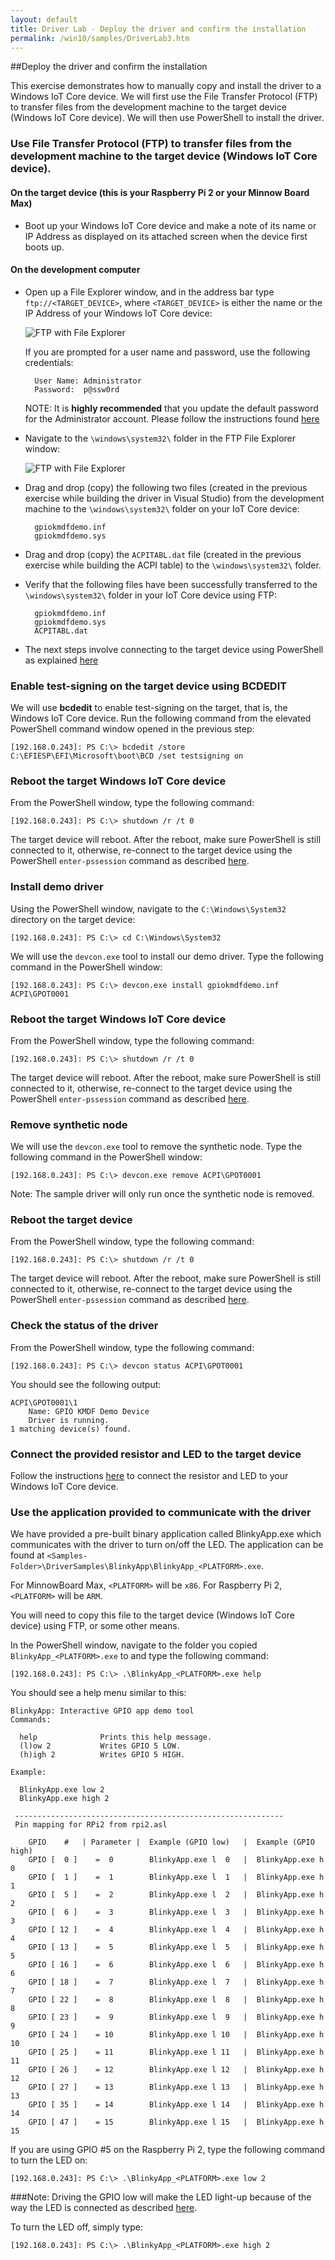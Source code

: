 ```yaml
---
layout: default
title: Driver Lab - Deploy the driver and confirm the installation
permalink: /win10/samples/DriverLab3.htm
---
```


<div class="container" markdown="1">
##Deploy the driver and confirm the installation

This exercise demonstrates how to manually copy and install the driver to a Windows IoT Core device. We will first use the File Transfer Protocol (FTP) to transfer files from the development machine to the target device (Windows IoT Core device). We will then use PowerShell to install the driver.

### Use File Transfer Protocol (FTP) to transfer files from the development machine to the target device (Windows IoT Core device).

#### On the target device (this is your Raspberry Pi 2 or your Minnow Board Max)
* Boot up your Windows IoT Core device and make a note of its name or IP Address as displayed on its attached screen when the device first boots up.

#### On the development computer

* Open up a File Explorer window, and in the address bar type `ftp://<TARGET_DEVICE>`, where `<TARGET_DEVICE>` is either the name or the IP Address of your Windows IoT Core device:

    ![FTP with File Explorer]({{site.baseurl}}/images/DriverLab/ftp1.png)

    If you are prompted for a user name and password, use the following credentials:

        User Name: Administrator
        Password:  p@ssw0rd

    NOTE: It is **highly recommended** that you update the default password for the Administrator account.  Please follow the instructions found [here]({{site.baseurl}}/win10/samples/PowerShell.htm)

* Navigate to the `\windows\system32\` folder in the FTP File Explorer window:

    ![FTP with File Explorer]({{site.baseurl}}/images/DriverLab/ftp2.png)

* Drag and drop (copy) the following two files (created in the previous exercise while building the driver in Visual Studio) from the development machine to the `\windows\system32\` folder on your IoT Core device:

        gpiokmdfdemo.inf
        gpiokmdfdemo.sys

* Drag and drop (copy) the `ACPITABL.dat` file (created in the previous exercise while building the ACPI table) to the `\windows\system32\` folder.

* Verify that the following files have been successfully transferred to the `\windows\system32\` folder in your IoT Core device using FTP:

        gpiokmdfdemo.inf
        gpiokmdfdemo.sys
        ACPITABL.dat

* The next steps involve connecting to the target device using PowerShell as explained [here]({{site.baseurl}}/win10/samples/PowerShell.htm)

### Enable test-signing on the target device using BCDEDIT

We will use **bcdedit** to enable test-signing on the target, that is, the Windows IoT Core device.
Run the following command from the elevated PowerShell command window opened in the previous step:

    [192.168.0.243]: PS C:\> bcdedit /store C:\EFIESP\EFI\Microsoft\boot\BCD /set testsigning on

### Reboot the target Windows IoT Core device

From the PowerShell window, type the following command:

    [192.168.0.243]: PS C:\> shutdown /r /t 0

The target device will reboot.  After the reboot, make sure PowerShell is still connected to it, otherwise, re-connect to the target device using the PowerShell `enter-pssession` command as described [here]({{site.baseurl}}/win10/samples/PowerShell.htm).

### Install demo driver

Using the PowerShell window, navigate to the `C:\Windows\System32` directory on the target device:

    [192.168.0.243]: PS C:\> cd C:\Windows\System32

We will use the `devcon.exe` tool to install our demo driver.  Type the following command in the PowerShell window:

    [192.168.0.243]: PS C:\> devcon.exe install gpiokmdfdemo.inf ACPI\GPOT0001

### Reboot the target Windows IoT Core device

From the PowerShell window, type the following command:

    [192.168.0.243]: PS C:\> shutdown /r /t 0

The target device will reboot.  After the reboot, make sure PowerShell is still connected to it, otherwise, re-connect to the target device using the PowerShell `enter-pssession` command as described [here]({{site.baseurl}}/win10/samples/PowerShell.htm).

### Remove synthetic node

We will use the `devcon.exe` tool to remove the synthetic node.  Type the following command in the PowerShell window:

    [192.168.0.243]: PS C:\> devcon.exe remove ACPI\GPOT0001

Note:  The sample driver will only run once the synthetic node is removed.

### Reboot the target device

From the PowerShell window, type the following command:

    [192.168.0.243]: PS C:\> shutdown /r /t 0

The target device will reboot.  After the reboot, make sure PowerShell is still connected to it, otherwise, re-connect to the target device using the PowerShell `enter-pssession` command as described [here]({{site.baseurl}}/win10/samples/PowerShell.htm).

### Check the status of the driver

From the PowerShell window, type the following command:

    [192.168.0.243]: PS C:\> devcon status ACPI\GPOT0001

You should see the following output:

    ACPI\GPOT0001\1
        Name: GPIO KMDF Demo Device
        Driver is running.
    1 matching device(s) found.

### Connect the provided resistor and LED to the target device

Follow the instructions [here]({{site.baseurl}}/win10/samples/Blinky.htm) to connect the resistor and LED to your Windows IoT Core device.

### Use the application provided to communicate with the driver

We have provided a pre-built binary application called BlinkyApp.exe which communicates with the driver to turn on/off the LED.  The application can be found at `<Samples-Folder>\DriverSamples\BlinkyApp\BlinkyApp_<PLATFORM>.exe`.

For MinnowBoard Max, `<PLATFORM>` will be `x86`.
For Raspberry Pi 2, `<PLATFORM>` will be `ARM`.

You will need to copy this file to the target device (Windows IoT Core device) using FTP, or some other means.

In the PowerShell window, navigate to the folder you copied `BlinkyApp_<PLATFORM>.exe` to and type the following command:

    [192.168.0.243]: PS C:\> .\BlinkyApp_<PLATFORM>.exe help

You should see a help menu similar to this:

    BlinkyApp: Interactive GPIO app demo tool
    Commands:

      help              Prints this help message.
      (l)ow 2           Writes GPIO 5 LOW.
      (h)igh 2          Writes GPIO 5 HIGH.

    Example:

      BlinkyApp.exe low 2
      BlinkyApp.exe high 2

	 ------------------------------------------------------------
	 Pin mapping for RPi2 from rpi2.asl

		GPIO    #   | Parameter |  Example (GPIO low)   |  Example (GPIO high)
		GPIO [  0 ]    =  0        BlinkyApp.exe l  0   |  BlinkyApp.exe h  0
		GPIO [  1 ]    =  1        BlinkyApp.exe l  1   |  BlinkyApp.exe h  1
		GPIO [  5 ]    =  2        BlinkyApp.exe l  2   |  BlinkyApp.exe h  2
		GPIO [  6 ]    =  3        BlinkyApp.exe l  3   |  BlinkyApp.exe h  3
		GPIO [ 12 ]    =  4        BlinkyApp.exe l  4   |  BlinkyApp.exe h  4
		GPIO [ 13 ]    =  5        BlinkyApp.exe l  5   |  BlinkyApp.exe h  5
		GPIO [ 16 ]    =  6        BlinkyApp.exe l  6   |  BlinkyApp.exe h  6
		GPIO [ 18 ]    =  7        BlinkyApp.exe l  7   |  BlinkyApp.exe h  7
		GPIO [ 22 ]    =  8        BlinkyApp.exe l  8   |  BlinkyApp.exe h  8
		GPIO [ 23 ]    =  9        BlinkyApp.exe l  9   |  BlinkyApp.exe h  9
		GPIO [ 24 ]    = 10        BlinkyApp.exe l 10   |  BlinkyApp.exe h 10
		GPIO [ 25 ]    = 11        BlinkyApp.exe l 11   |  BlinkyApp.exe h 11
		GPIO [ 26 ]    = 12        BlinkyApp.exe l 12   |  BlinkyApp.exe h 12
		GPIO [ 27 ]    = 13        BlinkyApp.exe l 13   |  BlinkyApp.exe h 13
		GPIO [ 35 ]    = 14        BlinkyApp.exe l 14   |  BlinkyApp.exe h 14
		GPIO [ 47 ]    = 15        BlinkyApp.exe l 15   |  BlinkyApp.exe h 15

If you are using GPIO #5 on the Raspberry Pi 2, type the following command to turn the LED on:

    [192.168.0.243]: PS C:\> .\BlinkyApp_<PLATFORM>.exe low 2

###Note:
Driving the GPIO low will make the LED light-up because of the way the LED is connected as described [here]({{site.baseurl}}/win10/samples/Blinky.htm).

To turn the LED off, simply type:

    [192.168.0.243]: PS C:\> .\BlinkyApp_<PLATFORM>.exe high 2

</div>
